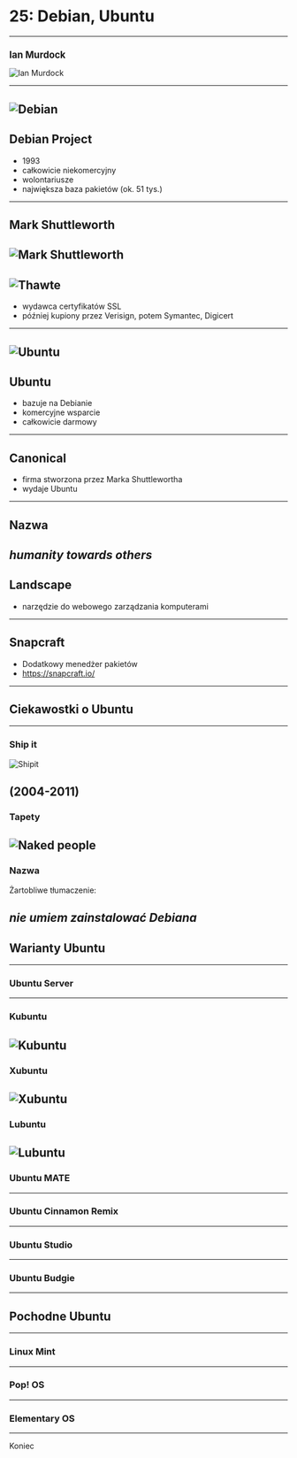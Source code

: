 # 25: Debian, Ubuntu
------
## Ian Murdock

![Ian Murdock](img/ian-murdock.jpg) <!-- .element: style="height: 60vh;" -->
<style>
#ian-murdock { font-size: 1.2em; }
</style>
---
<!-- .slide: data-background="#eee" -->
![Debian](img/debian.png)
---
<!-- .slide: data-autofragments -->
## Debian Project

- 1993
- całkowicie niekomercyjny
- wolontariusze
- największa baza pakietów (ok. 51 tys.)
------
## Mark Shuttleworth

![Mark Shuttleworth](img/mark-shuttleworth.jpg) <!-- .element: style="height: 60vh;" -->
---
<!-- .slide: data-autofragments -->
## ![Thawte](img/thawte.png)

- wydawca certyfikatów SSL
- później kupiony przez Verisign, potem Symantec, Digicert
---
<!-- .slide: data-background="#eee" -->
![Ubuntu](img/ubuntu.png)
---
<!-- .slide: data-autofragments -->
## Ubuntu

- bazuje na Debianie
- komercyjne wsparcie
- całkowicie darmowy
---
<!-- .slide: data-autofragments -->
## Canonical

- firma stworzona przez Marka Shuttlewortha
- wydaje Ubuntu
---
## Nazwa

*humanity towards others*
---
## Landscape

- narzędzie do webowego zarządzania komputerami
---
## Snapcraft

- Dodatkowy menedżer pakietów
- <https://snapcraft.io/>
------
## Ciekawostki o Ubuntu
---
### Ship it

![Shipit](img/shipit.jpg)

(2004-2011)
---
### Tapety

![Naked people](img/ubuntu-naked-people.png)
---
### Nazwa

Żartobliwe tłumaczenie:

*nie umiem zainstalować Debiana*
------
## Warianty Ubuntu
---
### Ubuntu Server
---
### Kubuntu

![Kubuntu](img/kubuntu-kde.png)
---
### Xubuntu

![Xubuntu](img/xubuntu-xfce.png)
---
### Lubuntu

![Lubuntu](img/lubuntu.png)
---
### Ubuntu MATE
---
### Ubuntu Cinnamon Remix
---
### Ubuntu Studio
---
### Ubuntu Budgie
------
## Pochodne Ubuntu
---
### Linux Mint
---
### Pop! OS
---
### Elementary OS
------
Koniec

